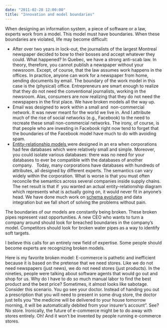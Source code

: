 ```yaml
---
date: "2011-02-28 12:00:00"
title: "Innovation and model boundaries"
---
```




When designing an information system, a piece of software or a law, experts work from a model. This model must have boundaries. When these boundaries are violated, life may become difficult:

- After over two years in lock-out, the journalists of the largest Montreal newspaper decided to bow to their bosses and accept whatever they could. What happened? In Quebec, we have a strong anti-scab law. In theory, therefore, you cannot publish a newspaper without your newsroom. Except, of course, that the law assumes work happens in the offices. In practice, anyone can work for a newspaper from home, sending documents by email. The boundary of the work model in this case is the (physical) office. Entrepreneurs are smart enough to realize that they do not need the conventional journalists, working in the newsroom. Alas, consumers are now realizing that they do not need the newspapers in the first place. We have broken models all the way up.
- Email was designed to work within a small and  non-commercial network. It was never meant for the world we live in. And I attribute much of the rise of social networks (e.g., Facebook) to the need to recreate these small non-commercial networks. The irony, of course, is that people who are investing in Facebook right now tend to forget that the boundaries of the Facebook model have much to do with avoiding spam.
- [Entity-relationship models ](https://en.wikipedia.org/wiki/Entity-relationship_model)were designed in an era when corporations had few databases which were relatively small and simple. Moreover, you could isolate various databases: there was no need for your databases to ever be compatible with the databases of another company.   Today, many corporations have databases with hundreds of attributes, all designed by different experts. The semantics can vary widely within the corporation. What is worse is that you must often reconcile the semantics across several companies inside supply chains. The net result is that if  you wanted an actual entity-relationship diagram which represents what is actually going on, it would never fit in anyone&rsquo;s head. We have done much work on [schema evolution](https://en.wikipedia.org/wiki/Schema_evolution) and data integration but we fall short of solving the problems without pain.


The boundaries of our models are constantly being broken. These broken pipes represent vast opportunities. A new CEO who wants to turn a company around should look for breached boundaries in the company&rsquo;s model. Competitors should look for broken water pipes as a way to identify soft targets.

I believe this calls for an entirely new field of expertise. Some people should become experts are recognizing broken models.

Here is my favorite broken model: E-commerce is pathetic and inefficient because it is based on the pretense that we need stores. Like we do not need newspapers (just news), we do not need stores (just products). In the nineties, people were talking about software agents that would go out and shop for us. Why do I have to do so much manual labor to find the best product and the best price? Sometimes, it almost looks like sabotage. Consider this scenario. You go see your doctor. Instead of handing you out a prescription that you will need to present in some drug store, the doctor just tells you &ldquo;the medicine will be delivered to your house tomorrow morning, it will be automatically debited from your insurer&rsquo;s account&rdquo;. See? No store. Ironically, the future of e-commerce might be to do away with stores entirely. Oh! And it won&rsquo;t be invented by people running e-commerce stores.

